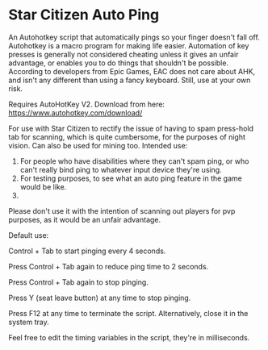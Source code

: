 # Star Citizen Auto Ping
An Autohotkey script that automatically pings so your finger doesn't fall off. Autohotkey is a macro program for making life easier. Automation of key presses is generally not considered cheating unless it gives an unfair advantage, or enables you to do things that shouldn't be possible. According to developers from Epic Games, EAC does not care about AHK, and isn't any different than using a fancy keyboard. Still, use at your own risk.

Requires AutoHotKey V2. Download from here: https://www.autohotkey.com/download/

For use with Star Citizen to rectify the issue of having to spam press-hold tab for scanning, which is quite cumbersome, for the purposes of night vision. Can also be used for mining too.
Intended use: 
1. For people who have disabilities where they can't spam ping, or who can't really bind ping to whatever input device they're using.
2. For testing purposes, to see what an auto ping feature in the game would be like.
3. 
Please don't use it with the intention of scanning out players for pvp purposes, as it would be an unfair advantage.

Default use:

Control + Tab to start pinging every 4 seconds.

Press Control + Tab again to reduce ping time to 2 seconds.

Press Control + Tab again to stop pinging.

Press Y (seat leave button) at any time to stop pinging.

Press F12 at any time to terminate the script. Alternatively, close it in the system tray.

Feel free to edit the timing variables in the script, they're in milliseconds.
